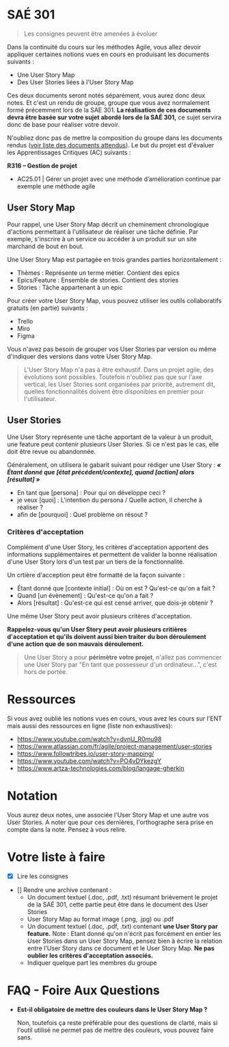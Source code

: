 # SAÉ 301

> Les consignes peuvent être amenées à évoluer

Dans la continuité du cours sur les méthodes Agile, vous allez devoir appliquer certaines notions vues en cours en produisant les documents suivants :
- Une User Story Map
- Des User Stories liées à l'User Story Map

Ces deux documents seront notés séparément, vous aurez donc deux notes. Et c'est un rendu de groupe, groupe que vous avez normalement formé précemment lors de la SAE 301. **La réalisation de ces documents devra être basée sur votre sujet abordé lors de la SAÉ 301,** ce sujet servira donc de base pour réaliser votre devoir.

 N'oubliez donc pas de mettre la composition du groupe dans les documents rendus ([voir liste des documents attendus](#Votre-liste-à-faire)). Le but du projet est d'évaluer les Apprentissages Critiques (AC) suivants :

**R316 – Gestion de projet**
- AC25.01 | Gérer un projet avec une méthode d’amélioration continue par exemple une méthode agile

## User Story Map

Pour rappel, une User Story Map décrit un cheminement chronologique d'actions permettant à l'utilisateur de réaliser une tâche définie. Par exemple, s'inscrire à un service ou accéder à un produit sur un site marchand de bout en bout.

Une User Story Map est partagée en trois grandes parties horizontalement :
- Thèmes : Représente un terme métier. Contient des epics
- Epics/Feature : Ensemble de stories. Contient des stories
- Stories : Tâche appartenant à un epic

Pour créer votre User Story Map, vous pouvez utiliser les outils collaboratifs gratuits (en partie) suivants :
- Trello
- Miro
- Figma

Vous n'avez pas besoin de grouper vos User Stories par version ou même d'indiquer des versions dans votre User Story Map.

> L'User Story Map n'a pas à être exhaustif. Dans un projet agile, des évolutions sont possibles. Toutefois n'oubliez pas que sur l'axe vertical, les User Stories sont organisées par priorité, autrement dit, quelles fonctionnalités doivent être disponibles en premier pour l'utilisateur.

## User Stories

Une User Story représente une tâche apportant de la valeur à un produit, une feature peut contenir plusieurs User Stories. Si ce n'est pas le cas, elle doit être revue ou abandonnée.

Généralement, on utilisera le gabarit suivant pour rédiger une User Story : **_« Étant donné que [état précédent/contexte], quand [action] alors [résultat] »_**
- En tant que [persona] : Pour qui on développe ceci ?
- je veux [quoi] : L'intention du persona / Quelle action, il cherche à réaliser ?
- afin de [pourquoi] : Quel problème on résout ?

### Critères d'acceptation

Complément d'une User Story, les critères d'acceptation apportent des informations supplémentaires et permettent de valider la bonne réalisation d'une User Story lors d'un test par un tiers de la fonctionnalité.

Un crtière d'acception peut être formatté de la façon suivante :
- Étant donné que [contexte initial] : Où on est ? Qu'est-ce qu'on a fait ?
- Quand [un évènement] : Qu'est-ce qu'on a fait ?
- Alors [résultat] : Qu'est-ce qui est censé arriver, que dois-je obtenir ?

Une même User Story peut avoir plusieurs critères d'acceptation.

**Rappelez-vous qu'un User Story peut avoir plusieurs critières d'acceptation et qu'ils doivent aussi bien traiter du bon déroulement d'une action que de son mauvais déroulement.**

> Une User Story a pour **périmètre votre projet**, n'allez pas commencer une User Story par "En tant que possesseur d'un ordinateur...", c'est hors de portée.

# Ressources
Si vous avez oublié les notions vues en cours, vous avez les cours sur l'ENT mais aussi des ressources en ligne (liste non exhaustives):
- https://www.youtube.com/watch?v=dvnU_R0mu98
- https://www.atlassian.com/fr/agile/project-management/user-stories
- https://www.followtribes.io/user-story-mapping/
- https://www.youtube.com/watch?v=PO4vDYkezgY
- https://www.artza-technologies.com/blog/langage-gherkin

# Notation
Vous aurez deux notes, une associée l'User Story Map et une autre vos User Stories. A noter que pour ces dernières, l'orthographe sera prise en compte dans la note. Pensez à vous relire.

# Votre liste à faire
- [x] Lire les consignes
- [] Rendre une archive contenant :
    - Un document textuel (.doc, .pdf, .txt) résumant brièvement le projet de la SAÉ 301, cette partie peut être dans le document des User Stories
    - User Story Map au format image (.png, .jpg) ou .pdf
    - Un document textuel (.doc, .pdf, .txt) contenant **une User Story par feature.** Note : Etant donné qu'on n'écrit pas forcément en entier les User Stories dans un User Story Map, pensez bien à écrire la relation entre l'User Story dans ce document et le User Story Map. **Ne pas oublier les critères d'acceptation associés.**
    - Indiquer quelque part les membres du groupe

# FAQ - Foire Aux Questions
- **Est-il obligatoire de mettre des couleurs dans le User Story Map ?**

  Non, toutefois ça reste préférable pour des questions de clarté, mais si l'outil utilisé ne permet pas de mettre des couleurs, vous pouvez faire sans.
